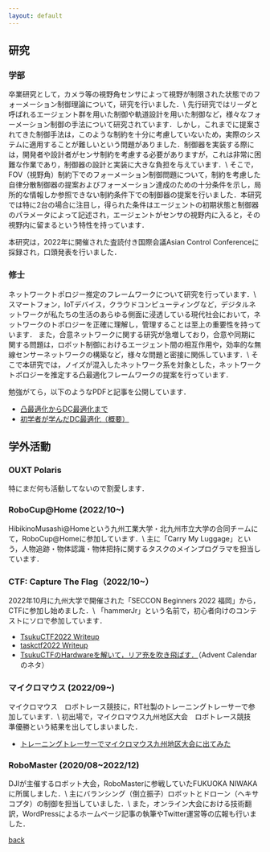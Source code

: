 ```yaml
---
layout: default
---
```


## 研究
### 学部
卒業研究として，カメラ等の視野角センサによって視野が制限された状態でのフォーメーション制御理論について，研究を行いました．\\
先行研究ではリーダと呼ばれるエージェント群を用いた制御や軌道設計を用いた制御など，様々なフォーメーション制御の手法について研究されています．しかし，これまでに提案されてきた制御手法は，このような制約を十分に考慮していないため，実際のシステムに適用することが難しいという問題がありました．制御器を実装する際には，開発者や設計者がセンサ制約を考慮する必要がありますが，これは非常に困難な作業であり，制御器の設計と実装に大きな負担を与えています．\\
そこで，FOV（視野角）制約下でのフォーメーション制御問題について，制約を考慮した自律分散制御器の提案およびフォーメーション達成のための十分条件を示し，局所的な情報しか参照できない制約条件下での制御器の提案を行いました．本研究では特に2台の場合に注目し，得られた条件はエージェントの初期状態と制御器のパラメータによって記述され，エージェントがセンサの視野内に入ると，その視野内に留まるという特性を持っています．

本研究は，2022年に開催された査読付き国際会議Asian Control Conferenceに採録され，口頭発表を行いました．

### 修士
ネットワークトポロジー推定のフレームワークについて研究を行っています．\\
スマートフォン，IoTデバイス，クラウドコンピューティングなど，デジタルネットワークが私たちの生活のあらゆる側面に浸透している現代社会において，ネットワークのトポロジーを正確に理解し，管理することは至上の重要性を持っています．
また，合意ネットワークに関する研究が急増しており，合意や同期に関する問題は，ロボット制御におけるエージェント間の相互作用や，効率的な無線センサーネットワークの構築など，様々な問題と密接に関係しています．\\
そこで本研究では，ノイズが混入したネットワーク系を対象とした，ネットワークトポロジーを推定する凸最適化フレームワークの提案を行っています．

勉強がてら，以下のようなPDFと記事を公開しています．
* [凸最適化からDC最適化まで](https://github.com/Trigger-FK/PDF_storage/blob/main/convex_optimization/convex_DC.pdf)
* [初学者が学んだDC最適化（概要）](https://qiita.com/Trigger-FK/items/84148dcf2c92e9647485)

## 学外活動
### OUXT Polaris
特にまだ何も活動してないので割愛します．

### RoboCup@Home (2022/10~)
HibikinoMusashi@Homeという九州工業大学・北九州市立大学の合同チームにて，RoboCup@Homeに参加しています．\\
主に「Carry My Luggage」という，人物追跡・物体認識・物体把持に関するタスクのメインプログラマを担当しています．

### CTF: Capture The Flag（2022/10~）
2022年10月に九州大学で開催された「SECCON Beginners 2022 福岡」から，CTFに参加し始めました．\\
「hammerJr」という名前で，初心者向けのコンテストにソロで参加しています．
* [TsukuCTF2022 Writeup](https://qiita.com/Trigger-FK/items/1965d85e4fbbfca5f573)
* [taskctf2022 Writeup](https://qiita.com/Trigger-FK/items/ac75cbc560cacf04146f)
* [TsukuCTFのHardwareを解いて，リア充を吹き飛ばす．](https://qiita.com/Trigger-FK/items/20b90f4899bfaf0b7e36)（Advent Calendarのネタ）

### マイクロマウス (2022/09~)
マイクロマウス　ロボトレース競技に，RT社製のトレーニングトレーサーで参加しています．\\
初出場で，マイクロマウス九州地区大会　ロボトレース競技　準優勝という結果を出してしまいました．
* [トレーニングトレーサーでマイクロマウス九州地区大会に出てみた](https://qiita.com/Trigger-FK/items/54faec04ff5c4d97e149)


### RoboMaster (2020/08~2022/12)
DJIが主催するロボット大会，RoboMasterに参戦していたFUKUOKA NIWAKAに所属しました．\\
主にバランシング（倒立振子）ロボットとドローン（ヘキサコプタ）の制御を担当していました．\\
また，オンライン大会における技術翻訳，WordPressによるホームページ記事の執筆やTwitter運営等の広報も行いました．

[back](./)
